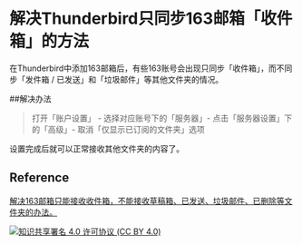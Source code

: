 # 解决Thunderbird只同步163邮箱「收件箱」的方法

在Thunderbird中添加163邮箱后，有些163账号会出现只同步「收件箱」，而不同步「发件箱 / 已发送」和「垃圾邮件」等其他文件夹的情况。

##解决办法

> 打开「账户设置」 - 选择对应账号下的「服务器」- 点击「服务器设置」下的「高级」- 取消「仅显示已订阅的文件夹」选项

设置完成后就可以正常接收其他文件夹的内容了。

## Reference

[解决163邮箱只能接收收件箱，不能接收草稿箱、已发送、垃圾邮件、已删除等文件夹的办法。](https://www.firefox.net.cn/read-44924) 

<a rel="license" href="http://creativecommons.org/licenses/by/4.0/"><img alt="知识共享署名 4.0 许可协议 (CC BY 4.0)" style="border-width:0" src="https://i.creativecommons.org/l/by/4.0/80x15.png" /></a>

